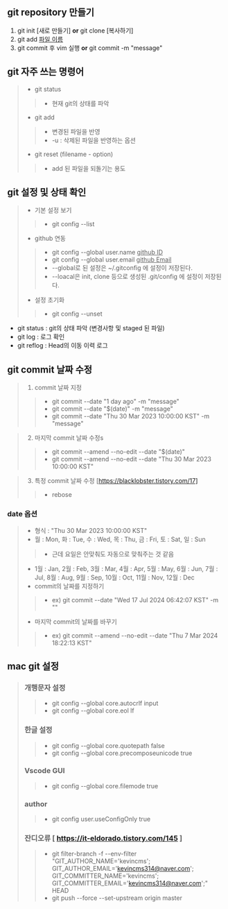 ## git repository 만들기
1. git init [새로 만들기] **or** git clone [복사하기]
2. git add <u>파일 이름</u>
3. git commit 후 vim 실행 **or** git commit -m "message"

## git 자주 쓰는 명령어
> - git status
>> - 현재 git의 상태를 파악
> - git add
>> - 변경된 파일을 반영
>> - -u : 삭제된 파일을 반영하는 옵션
> - git reset (filename - option)
>> - add 된 파일을 되돌기는 용도

## git 설정 및 상태 확인
> - 기본 설정 보기
>> - git config --list  
> - github 연동
>> - git config --global user.name <u>github ID</u>
>> - git config --global user.email <u>github Email</u>
>> - --global로 된 설정은 ~/.gitconfig 에 설정이 저장된다.
>> - --loacal은 init, clone 등으로 생성된 .git/config 에 설정이 저장된다.
> - 설정 초기화
>> - git config --unset <NAME>

- git status : git의 상태 파악 (변경사항 및 staged 된 파일)
- git log : 로그 확인
- git reflog : Head의 이동 이력 로그

## git commit 날짜 수정
> 1. commit 날짜 지정
>> - git commit --date "1 day ago" -m "message"
>> - git commit --date "$(date)" -m "message"
>> - git commit --date "Thu 30 Mar 2023 10:00:00 KST" -m "message"

> 2. 마지막 commit 날짜 수정s
>> - git commit --amend --no-edit --date "$(date)"
>> - git commit --amend --no-edit --date "Thu 30 Mar 2023 10:00:00 KST"

> 3. 특정 commit 날짜 수정 [https://blacklobster.tistory.com/17]
>> - rebose

### date 옵션
> - 형식 : "Thu 30 Mar 2023 10:00:00 KST"
> - 월 : Mon, 화 : Tue, 수 : Wed, 목 : Thu, 금 : Fri, 토 : Sat, 일 : Sun
>> - 근데 요일은 안맞춰도 자동으로 맞춰주는 것 같음
> - 1월 : Jan, 2월 : Feb, 3월 : Mar, 4월 : Apr, 5월 : May, 6월 : Jun, 7월 : Jul, 8월 : Aug, 9월 : Sep, 10월 : Oct, 11월 : Nov, 12월 : Dec
> - commit의 날짜를 지정하기
>> - ex) git commit --date "Wed 17 Jul 2024 06:42:07 KST" -m ""
> - 마지막 commit의 날짜를 바꾸기
>> - ex) git commit --amend --no-edit --date "Thu 7 Mar 2024 18:22:13 KST"

## mac git 설정
> ### 개행문자 설정
>> - git config --global core.autocrlf input
>> - git config --global core.eol lf
> ### 한글 설정
>> - git config --global core.quotepath false
>> - git config --global core.precomposeunicode true
> ### Vscode GUI
>> - git config --global core.filemode true
> ### author
>> - git config user.useConfigOnly true
> ### 잔디오류 [ https://it-eldorado.tistory.com/145 ]
>> - git filter-branch -f --env-filter "GIT_AUTHOR_NAME='kevincms'; GIT_AUTHOR_EMAIL='kevincms314@naver.com'; GIT_COMMITTER_NAME='kevincms'; GIT_COMMITTER_EMAIL='kevincms314@naver.com';" HEAD
>> - git push --force --set-upstream origin master